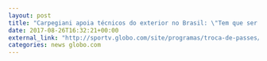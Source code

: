 ```yaml
---
layout: post
title: "Carpegiani apoia técnicos do exterior no Brasil: \"Tem que ser bem aceito\""
date: 2017-08-26T16:32:21+00:00
external_link: "http://sportv.globo.com/site/programas/troca-de-passes/noticia/2017/08/carpegiani-apoia-tecnicos-do-exterior-no-brasil-tem-que-ser-bem-aceito.html"
categories: news globo.com
---
```

